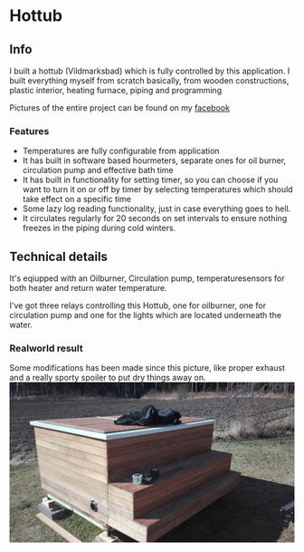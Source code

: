 # Hottub

## Info
I built a hottub (Vildmarksbad) which is fully controlled by this application. 
I built everything myself from scratch basically, from wooden constructions, plastic interior, heating furnace, piping and programming

Pictures of the entire project can be found on my [facebook](https://www.facebook.com/snaggedagge/media_set?set=a.10156695824828112&type=3)

### Features
* Temperatures are fully configurable from application
* It has built in software based hourmeters, separate ones for oil burner, circulation pump and effective bath time
* It has built in functionality for setting timer, so you can choose if you want to turn it on or off by timer by
selecting temperatures which should take effect on a specific time
* Some lazy log reading functionality, just in case everything goes to hell.
* It circulates regularly for 20 seconds on set intervals to ensure nothing freezes in the piping during cold winters.

## Technical details
It's eqiupped with an Oilburner, Circulation pump,
temperaturesensors for both heater and return water temperature.

I've got three relays controlling this Hottub, one for oilburner, 
one for circulation pump and one for the lights which are located underneath the water.

 
###  Realworld result
Some modifications has been made since this picture, like proper exhaust and a really sporty spoiler to put dry things away on.
![alt text](https://github.com/snaggedagge/java-development/blob/master/documentation/images/hottub/hottub.jpg?raw=true)
